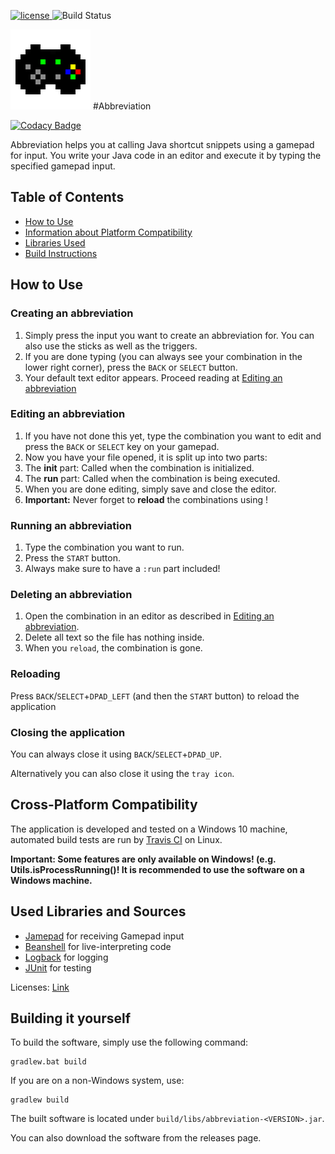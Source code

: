 [license]: https://img.shields.io/badge/License-MIT-brightgreen.svg
[ ![license][] ](./LICENSE)
![Build Status](https://travis-ci.org/Chromecube/abbreviation.svg?branch=master)

![logo](./res/logo128x128.png "Logo")
#Abbreviation

[![Codacy Badge](https://api.codacy.com/project/badge/Grade/b2fdcfd8291242f4b479794eff6c6b01)](https://app.codacy.com/app/chromecube/abbreviation?utm_source=github.com&utm_medium=referral&utm_content=Chromecube/abbreviation&utm_campaign=Badge_Grade_Settings)

Abbreviation helps you at calling Java shortcut snippets using
a gamepad for input. You write your Java code in an editor and
execute it by typing the specified gamepad input.

## Table of Contents

- [How to Use](#how-to-use)
- [Information about Platform Compatibility](#cross-platform-compatibility)
- [Libraries Used](#used-libraries-and-sources)
- [Build Instructions](#building-it-yourself)

## How to Use

### Creating an abbreviation

1. Simply press the input you want to create an abbreviation for.
You can also use the sticks as well as the triggers.
2. If you are done typing (you can always see your combination in
the lower right corner), press the `BACK` or `SELECT` button.
3. Your default text editor appears. Proceed reading at
[Editing an abbreviation](#editing-an-abbreviation)

### Editing an abbreviation

1. If you have not done this yet, type the combination you want
 to edit and press the `BACK` or `SELECT` key on your gamepad.
2. Now you have your file opened, it is split up into two parts:
3. The <b>init</b> part: Called when the combination is 
initialized.
4. The <b>run</b> part: Called when the combination is being
executed.
5. When you are done editing, simply save and close the editor.
6. <b>Important:</b> Never forget to <b>reload</b> the
combinations using !

### Running an abbreviation

1. Type the combination you want to run.
2. Press the `START` button.
3. Always make sure to have a `:run` part included!

### Deleting an abbreviation

1. Open the combination in an editor as described in
[Editing an abbreviation](#editing-an-abbreviation).
2. Delete all text so the file has nothing inside.
2. When you `reload`, the combination is gone.

### Reloading

Press `BACK`/`SELECT`+`DPAD_LEFT` (and then the `START` button)
to reload the application

### Closing the application

You can always close it using `BACK`/`SELECT`+`DPAD_UP`.

Alternatively you can also close it using the `tray icon`.


## Cross-Platform Compatibility

The application is developed and tested on a Windows 10 machine,
automated build tests are run by [Travis CI](https://travis-ci.org)
on Linux.

<b>Important: Some features are only available on Windows! (e.g.
Utils.isProcessRunning()! It is recommended to use
the software on a Windows machine.</b>

## Used Libraries and Sources

- [Jamepad](https://github.com/williamahartman/Jamepad) for
receiving Gamepad input
- [Beanshell](https://github.com/beanshell/beanshell) for
live-interpreting code
- [Logback](https://github.com/qos-ch/logback) for logging
- [JUnit](https://github.com/junit-team/junit4) for testing 

Licenses: [Link](./LICENSES.md)

## Building it yourself

To build the software, simply use the following command:

```
gradlew.bat build
```

If you are on a non-Windows system, use:

```
gradlew build
```

The built software is located under 
`build/libs/abbreviation-<VERSION>.jar`.
 
You can also download the software from the releases
page.